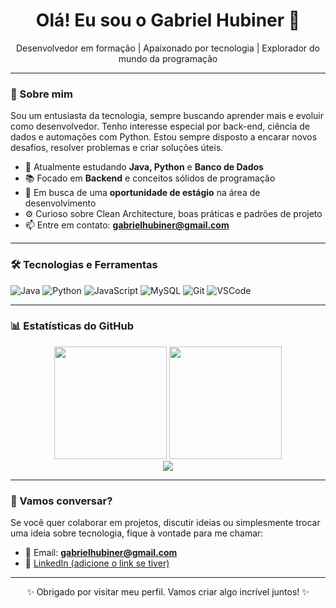 <h1 align="center">Olá! Eu sou o Gabriel Hubiner 👋</h1>

<p align="center">
Desenvolvedor em formação | Apaixonado por tecnologia | Explorador do mundo da programação
</p>

---

### 🚀 Sobre mim

Sou um entusiasta da tecnologia, sempre buscando aprender mais e evoluir como desenvolvedor. Tenho interesse especial por back-end, ciência de dados e automações com Python. Estou sempre disposto a encarar novos desafios, resolver problemas e criar soluções úteis.

- 🌱 Atualmente estudando **Java, Python** e **Banco de Dados**
- 📚 Focado em **Backend** e conceitos sólidos de programação
- 💼 Em busca de uma **oportunidade de estágio** na área de desenvolvimento
- ⚙️ Curioso sobre Clean Architecture, boas práticas e padrões de projeto
- 📫 Entre em contato: **gabrielhubiner@gmail.com**

---

### 🛠️ Tecnologias e Ferramentas

![Java](https://img.shields.io/badge/Java-ED8B00?style=for-the-badge&logo=java&logoColor=white)
![Python](https://img.shields.io/badge/Python-3776AB?style=for-the-badge&logo=python&logoColor=white)
![JavaScript](https://img.shields.io/badge/JavaScript-F7DF1E?style=for-the-badge&logo=javascript&logoColor=black)
![MySQL](https://img.shields.io/badge/MySQL-00758F?style=for-the-badge&logo=mysql&logoColor=white)
![Git](https://img.shields.io/badge/Git-F05032?style=for-the-badge&logo=git&logoColor=white)
![VSCode](https://img.shields.io/badge/VS_Code-007ACC?style=for-the-badge&logo=visual-studio-code&logoColor=white)

---

### 📊 Estatísticas do GitHub

<div align="center">
  <img height="180em" src="https://github-readme-stats.vercel.app/api?username=Hubiner&show_icons=true&theme=tokyonight&count_private=true"/>
  <img height="180em" src="https://github-readme-stats.vercel.app/api/top-langs/?username=Hubiner&layout=compact&langs_count=8&theme=tokyonight"/>
</div>

<div align="center">
  <img src="https://streak-stats.demolab.com?user=Hubiner&theme=tokyonight&hide_border=false&border_radius=10&border=FFFFFF" />
</div>

---

### 🤝 Vamos conversar?

Se você quer colaborar em projetos, discutir ideias ou simplesmente trocar uma ideia sobre tecnologia, fique à vontade para me chamar:

- 📧 Email: **gabrielhubiner@gmail.com**
- 💼 [LinkedIn (adicione o link se tiver)](https://www.linkedin.com/in/SEU-PERFIL)

---

<p align="center">✨ Obrigado por visitar meu perfil. Vamos criar algo incrível juntos! ✨</p>
